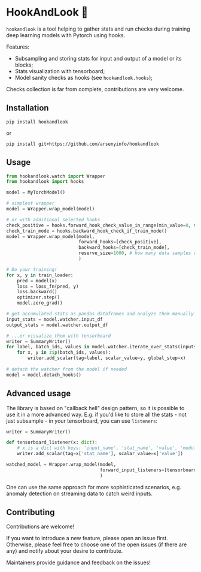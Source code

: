 # HookAndLook 🎣

`hookandlook` is a tool helping to gather stats and run checks during training deep learning models with Pytorch 
using hooks.

Features:

- Subsampling and storing stats for input and output of a model or its blocks;
- Stats visualization with tensorboard;
- Model sanity checks as hooks (see `hookandlook.hooks`);

Checks collection is far from complete, contributions are very welcome.

## Installation

`pip install hookandlook`

or

`pip install git+https://github.com/arsenyinfo/hookandlook`

## Usage

```python
from hookandlook.watch import Wrapper
from hookandlook import hooks

model = MyTorchModel()

# simplest wrapper
model = Wrapper.wrap_model(model)

# or with additional selected hooks
check_positive = hooks.forward_hook_check_value_in_range(min_value=0, max_value=None)
check_train_mode = hooks.backward_hook_check_if_train_mode()
model = Wrapper.wrap_model(model,
                           forward_hooks=[check_positive],
                           backward_hooks=[check_train_mode],
                           reserve_size=1000, # how many data samples can be saved in memory at most; 
                           )

# Do your training! 
for x, y in train_loader:
    pred = model(x)
    loss = loss_fn(pred, y)
    loss.backward()
    optimizer.step()
    model.zero_grad()

# get accumulated stats as pandas dataframes and analyze them manually
input_stats = model.watcher.input_df
output_stats = model.watcher.output_df

# ...or visualize them with tensorboard
writer = SummaryWriter()
for label, batch_ids, values in model.watcher.iterate_over_stats(inputs=True):
    for x, y in zip(batch_ids, values):
        writer.add_scalar(tag=label, scalar_value=y, global_step=x)
        
# detach the watcher from the model if needed
model = model.detach_hooks()
```

## Advanced usage

The library is based on "callback hell" design pattern, so it is possible to use it in a more advanced way.
E.g. if you'd like to store all the stats - not just subsample - in your tensorboard, you can use `listeners`:

```python
writer = SummaryWriter()

def tensorboard_listener(x: dict):
    # x is a dict with keys: 'input_name', 'stat_name', 'value', 'module_name', 'is_training'
    writer.add_scalar(tag=x['stat_name'], scalar_value=x['value'])

watched_model = Wrapper.wrap_model(model,
                                   forward_input_listeners=[tensorboard_listener],
                                   )
```
One can use the same approach for more sophisticated scenarios, e.g. anomaly detection on streaming data to catch weird inputs.

## Contributing

Contributions are welcome!

If you want to introduce a new feature, please open an issue first. Otherwise, please feel free to choose one of the
open issues (if there are any) and notify about your desire to contribute.

Maintainers provide guidance and feedback on the issues!
